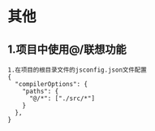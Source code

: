<!-- ---
autoPrev: Pinia
--- -->
# 其他

## 1.项目中使用@/联想功能

```
1.在项目的根目录文件的jsconfig.json文件配置
{
  "compilerOptions": {
    "paths": {
      "@/*": ["./src/*"]
    }
  },
}
```